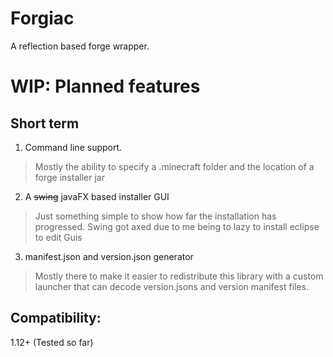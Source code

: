 # Forgiac
 A reflection based forge wrapper. 

# WIP: Planned features

## Short term 
1) Command line support. 
> Mostly the ability to specify a .minecraft folder and the location of a forge installer jar
2) A ~~swing~~ javaFX based installer GUI 
> Just something simple to show how far the installation has progressed. Swing got axed due to me being to lazy to install eclipse to edit Guis
3) manifest.json and version.json generator
> Mostly there to make it easier to redistribute this library with a custom launcher that can decode version.jsons and version manifest files. 

## Compatibility: 
1.12+ (Tested so far) 
